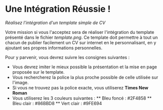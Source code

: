 # Une Intégration Réussie !
_Réalisez l'intégration d'un template simple de CV_

Votre mission si vous l'acceptez sera de réaliser l'intégration du template présenté dans le fichier _template.png_.
Ce template doit permettre à tout un chacun de publier facilement un CV sur internet en le personnalisant, en y ajoutant ses propres informations personnelles.

Pour y parvenir, vous devrez suivre les consignes suivantes :
* Vous devrez imiter le mieux possible la présentation et la mise en page proposée sur le template.
* Vous rechercherez la police la plus proche possible de celle utilisée sur l'image.
* Si vous ne trouvez pas la police exacte, vous utiliserez **Times New Roman**
* Vous utiliserez les 3 couleurs suivantes :
** Bleu foncé : #2F4858
** Bleu clair : #86BBD8
** Vert clair : #9FE694
